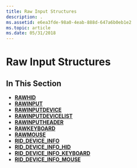 ```yaml
---
title: Raw Input Structures
description: .
ms.assetid: e6ea3fde-98a0-4eab-888d-647a6b0eb1e2
ms.topic: article
ms.date: 05/31/2018
---
```


# Raw Input Structures

## In This Section

-   [**RAWHID**](/windows/desktop/api/winuser/ns-winuser-rawhid)
-   [**RAWINPUT**](/windows/desktop/api/winuser/ns-winuser-rawinput)
-   [**RAWINPUTDEVICE**](/windows/desktop/api/winuser/ns-winuser-rawinputdevice)
-   [**RAWINPUTDEVICELIST**](/windows/desktop/api/winuser/ns-winuser-rawinputdevicelist)
-   [**RAWINPUTHEADER**](/windows/desktop/api/winuser/ns-winuser-rawinputheader)
-   [**RAWKEYBOARD**](/windows/desktop/api/winuser/ns-winuser-rawkeyboard)
-   [**RAWMOUSE**](/windows/desktop/api/winuser/ns-winuser-rawmouse)
-   [**RID\_DEVICE\_INFO**](/windows/desktop/api/winuser/ns-winuser-rid_device_info)
-   [**RID\_DEVICE\_INFO\_HID**](/windows/desktop/api/winuser/ns-winuser-rid_device_info_hid)
-   [**RID\_DEVICE\_INFO\_KEYBOARD**](/windows/desktop/api/winuser/ns-winuser-rid_device_info_keyboard)
-   [**RID\_DEVICE\_INFO\_MOUSE**](/windows/desktop/api/winuser/ns-winuser-rid_device_info_mouse)

 

 




